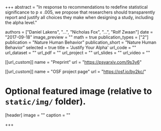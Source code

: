 +++
abstract = "In response to recommendations to redefine statistical significance to p ≤ .005, we propose that researchers should transparently report and justify all choices they make when designing a study, including the alpha level."

authors = ["Daniel Lakens", "...", "Nicholas Fox", "...", "Rolf Zwaan"]
date = "2017-09-18"
image_preview = ""
math = true
publication_types = ["2"]
publication = "Nature Human Behavior"
publication_short = "Nature Human Behavior"
selected = true
title = 'Justify Your Alpha'
url_code = ""
url_dataset = ""
url_pdf = ""
url_project = ""
url_slides = ""
url_video = ""

[[url_custom]]
name = "Preprint"
url = "https://psyarxiv.com/9s3y6"

[[url_custom]]
name = "OSF project page"
url = "https://osf.io/by2kc/"



# Optional featured image (relative to `static/img/` folder).
[header]
image = ""
caption = ""

+++

